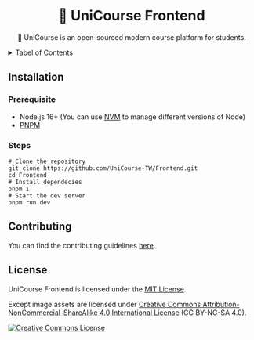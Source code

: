 <br />
<div align="center">

# 🦄 UniCourse Frontend

🦄 UniCourse is an open-sourced modern course platform for students.

</div>

<!-- TABLE OF CONTENTS -->
<details>
  <summary>Tabel of Contents</summary>

- [🦄 UniCourse Frontend](#-unicourse-frontend)
  - [Installation](#installation)
    - [Prerequisite](#prerequisite)
    - [Steps](#steps)
  - [Contributing](#contributing)
  - [License](#license)

</details>

## Installation

### Prerequisite

- Node.js 16+ (You can use [NVM](https://github.com/nvm-sh/nvm) to manage different versions of Node)
- [PNPM](https://github.com/pnpm/pnpm)

### Steps

```shell
# Clone the repository
git clone https://github.com/UniCourse-TW/Frontend.git
cd Frontend
# Install dependecies
pnpm i
# Start the dev server
pnpm run dev
```

## Contributing

You can find the contributing guidelines [here](./CONTRIBUTING.md).

## License

UniCourse Frontend is licensed under the [MIT License](./LICENSE.md).

Except image assets are licensed under <a rel="license" href="http://creativecommons.org/licenses/by-nc-sa/4.0/">Creative Commons Attribution-NonCommercial-ShareAlike 4.0 International License</a> (CC BY-NC-SA 4.0).

<a rel="license" href="http://creativecommons.org/licenses/by-nc-sa/4.0/"><img alt="Creative Commons License" style="border-width:0" src="https://i.creativecommons.org/l/by-nc-sa/4.0/88x31.png" /></a>
